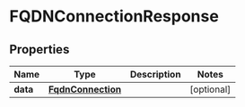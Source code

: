 

# FQDNConnectionResponse


## Properties

| Name | Type | Description | Notes |
|------------ | ------------- | ------------- | -------------|
|**data** | [**FqdnConnection**](FqdnConnection.md) |  |  [optional] |



